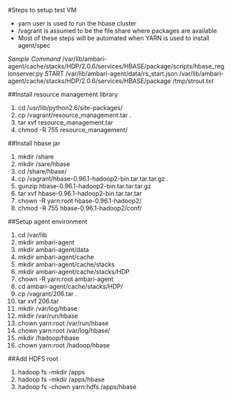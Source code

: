 <!---
  Licensed under the Apache License, Version 2.0 (the "License");
  you may not use this file except in compliance with the License.
  You may obtain a copy of the License at
  
   http://www.apache.org/licenses/LICENSE-2.0
  
  Unless required by applicable law or agreed to in writing, software
  distributed under the License is distributed on an "AS IS" BASIS,
  WITHOUT WARRANTIES OR CONDITIONS OF ANY KIND, either express or implied.
  See the License for the specific language governing permissions and
  limitations under the License. See accompanying LICENSE file.
-->
  
#Steps to setup test VM
* yarn user is used to run the hbase cluster
* /vagrant is assumed to be the file share where packages are available
* Most of these steps will be automated when YARN is used to install agent/spec

*Sample Command*
/var/lib/ambari-agent/cache/stacks/HDP/2.0.6/services/HBASE/package/scripts/hbase_regionserver.py START /var/lib/ambari-agent/data/rs_start.json /var/lib/ambari-agent/cache/stacks/HDP/2.0.6/services/HBASE/package /tmp/strout.txt


##Install resource management library

1. cd /usr/lib/python2.6/site-packages/
2. cp /vagrant/resource_management.tar .
3. tar xvf resource_management.tar
4. chmod -R 755 resource_management/

##Install hbase jar
1. mkdir /share
2. mkdir /sare/hbase
3. cd /share/hbase/
4. cp /vagrant/hbase-0.96.1-hadoop2-bin.tar.tar.tar.gz .
5. gunzip hbase-0.96.1-hadoop2-bin.tar.tar.tar.gz
6. tar xvf hbase-0.96.1-hadoop2-bin.tar.tar.tar
7. chown -R yarn:root hbase-0.96.1-hadoop2/
8. chmod -R 755 hbase-0.96.1-hadoop2/conf/

##Setup agent environment

1. cd /var/lib
2. mkdir ambari-agent
3. mkdir ambari-agent/data
4. mkdir ambari-agent/cache
5. mkdir ambari-agent/cache/stacks
6. mkdir ambari-agent/cache/stacks/HDP
7. chown -R yarn:root ambari-agent
8. cd ambari-agent/cache/stacks/HDP/
9. cp /vagrant/206.tar .
10. tar xvf 206.tar
11. mkdir /var/log/hbase
12. mkdir /var/run/hbase
13. chown yarn:root /var/run/hbase
14. chown yarn:root /var/log/hbase/
15. mkdir /hadoop/hbase
16. chown yarn:root /hadoop/hbase

##Add HDFS root
1. hadoop fs -mkdir /apps
2. hadoop fs -mkdir /apps/hbase
3. hadoop fs -chown yarn:hdfs /apps/hbase